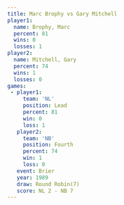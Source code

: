 ```yaml
---
title: Marc Brophy vs Gary Mitchell
player1:              
  name: Brophy, Marc  
  percent: 81         
  wins: 0             
  losses: 1           
player2:              
  name: Mitchell, Gary
  percent: 74         
  wins: 1             
  losses: 0           
games:
 - player1:        
     team: 'NL'    
     position: Lead
     percent: 81   
     win: 0        
     loss: 1       
   player2:          
     team: 'NB'      
     position: Fourth
     percent: 74     
     win: 1          
     loss: 0         
   event: Brier        
   year: 1989          
   draw: Round Robin(7)
   score: NL 2 - NB 7  
---
```

